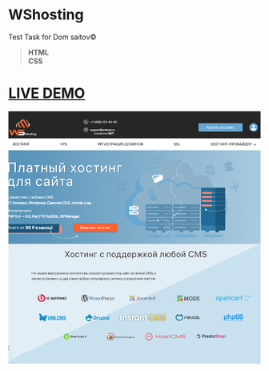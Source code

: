 # WShosting
Test Task for Dom saitov©
><b>HTML <br>CSS</b>
# [LIVE DEMO](https://jeyefendi.github.io/wshosting/)
![Logo](./COVER.webp)
